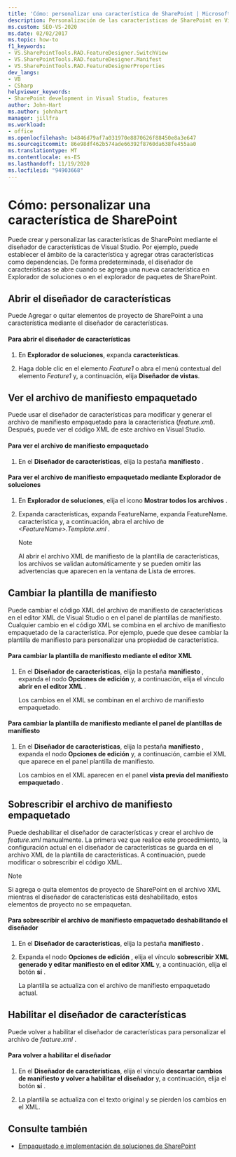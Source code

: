 ```yaml
---
title: 'Cómo: personalizar una característica de SharePoint | Microsoft Docs'
description: Personalización de las características de SharePoint en Visual Studio. El diseñador de características se abre cuando se agrega una nueva característica en Explorador de soluciones o en el explorador de paquetes de SharePoint.
ms.custom: SEO-VS-2020
ms.date: 02/02/2017
ms.topic: how-to
f1_keywords:
- VS.SharePointTools.RAD.FeatureDesigner.SwitchView
- VS.SharePointTools.RAD.featureDesigner.Manifest
- VS.SharePointTools.RAD.FeatureDesignerProperties
dev_langs:
- VB
- CSharp
helpviewer_keywords:
- SharePoint development in Visual Studio, features
author: John-Hart
ms.author: johnhart
manager: jillfra
ms.workload:
- office
ms.openlocfilehash: b4846d79af7a031970e8870626f88450e8a3e647
ms.sourcegitcommit: 86e98df462b574ade66392f8760da638fe455aa0
ms.translationtype: MT
ms.contentlocale: es-ES
ms.lasthandoff: 11/19/2020
ms.locfileid: "94903668"
---
```

# <a name="how-to-customize-a-sharepoint-feature"></a>Cómo: personalizar una característica de SharePoint
  Puede crear y personalizar las características de SharePoint mediante el diseñador de características de Visual Studio. Por ejemplo, puede establecer el ámbito de la característica y agregar otras características como dependencias. De forma predeterminada, el diseñador de características se abre cuando se agrega una nueva característica en Explorador de soluciones o en el explorador de paquetes de SharePoint.

## <a name="opening-the-feature-designer"></a>Abrir el diseñador de características
 Puede Agregar o quitar elementos de proyecto de SharePoint a una característica mediante el diseñador de características.

#### <a name="to-open-the-feature-designer"></a>Para abrir el diseñador de características

1. En **Explorador de soluciones**, expanda **características**.

2. Haga doble clic en el elemento *Feature1* o abra el menú contextual del elemento *Feature1* y, a continuación, elija **Diseñador de vistas**.

## <a name="view-the-packaged-manifest-file"></a>Ver el archivo de manifiesto empaquetado
 Puede usar el diseñador de características para modificar y generar el archivo de manifiesto empaquetado para la característica (*feature.xml*). Después, puede ver el código XML de este archivo en Visual Studio.

#### <a name="to-view-the-packaged-manifest-file"></a>Para ver el archivo de manifiesto empaquetado

1. En el **Diseñador de características**, elija la pestaña **manifiesto** .

#### <a name="to-view-the-packaged-manifest-file-by-using-solution-explorer"></a>Para ver el archivo de manifiesto empaquetado mediante Explorador de soluciones

1. En **Explorador de soluciones**, elija el icono **Mostrar todos los archivos** .

2. Expanda características, expanda FeatureName, expanda FeatureName. característica y, a continuación, abra el archivo de *\<FeatureName>.Template.xml* .

    > [!NOTE]
    > Al abrir el archivo XML de manifiesto de la plantilla de características, los archivos se validan automáticamente y se pueden omitir las advertencias que aparecen en la ventana de Lista de errores.

## <a name="change-the-manifest-template"></a>Cambiar la plantilla de manifiesto
 Puede cambiar el código XML del archivo de manifiesto de características en el editor XML de Visual Studio o en el panel de plantillas de manifiesto. Cualquier cambio en el código XML se combina en el archivo de manifiesto empaquetado de la característica. Por ejemplo, puede que desee cambiar la plantilla de manifiesto para personalizar una propiedad de característica.

#### <a name="to-change-the-manifest-template-by-using-the-xml-editor"></a>Para cambiar la plantilla de manifiesto mediante el editor XML

1. En el **Diseñador de características**, elija la pestaña **manifiesto** , expanda el nodo **Opciones de edición** y, a continuación, elija el vínculo **abrir en el editor XML** .

     Los cambios en el XML se combinan en el archivo de manifiesto empaquetado.

#### <a name="to-change-the-manifest-template-by-using-the-manifest-template-pane"></a>Para cambiar la plantilla de manifiesto mediante el panel de plantillas de manifiesto

1. En el **Diseñador de características**, elija la pestaña **manifiesto** , expanda el nodo **Opciones de edición** y, a continuación, cambie el XML que aparece en el panel plantilla de manifiesto.

     Los cambios en el XML aparecen en el panel **vista previa del manifiesto empaquetado** .

## <a name="overwrite-the-packaged-manifest-file"></a>Sobrescribir el archivo de manifiesto empaquetado
 Puede deshabilitar el diseñador de características y crear el archivo de *feature.xml* manualmente. La primera vez que realice este procedimiento, la configuración actual en el diseñador de características se guarda en el archivo XML de la plantilla de características. A continuación, puede modificar o sobrescribir el código XML.

> [!NOTE]
> Si agrega o quita elementos de proyecto de SharePoint en el archivo XML mientras el diseñador de características está deshabilitado, estos elementos de proyecto no se empaquetan.

#### <a name="to-overwrite-packaged-manifest-file-by-disabling-the-designer"></a>Para sobrescribir el archivo de manifiesto empaquetado deshabilitando el diseñador

1. En el **Diseñador de características**, elija la pestaña **manifiesto** .

2. Expanda el nodo **Opciones de edición** , elija el vínculo **sobrescribir XML generado y editar manifiesto en el editor XML** y, a continuación, elija el botón **sí** .

     La plantilla se actualiza con el archivo de manifiesto empaquetado actual.

## <a name="enable-the-feature-designer"></a>Habilitar el diseñador de características
 Puede volver a habilitar el diseñador de características para personalizar el archivo de *feature.xml* .

#### <a name="to-re-enable-the-designer"></a>Para volver a habilitar el diseñador

1. En el **Diseñador de características**, elija el vínculo **descartar cambios de manifiesto y volver a habilitar el diseñador** y, a continuación, elija el botón **sí** .

2. La plantilla se actualiza con el texto original y se pierden los cambios en el XML.

## <a name="see-also"></a>Consulte también
- [Empaquetado e implementación de soluciones de SharePoint](../sharepoint/packaging-and-deploying-sharepoint-solutions.md)
